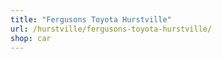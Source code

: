 ```yaml
---
title: "Fergusons Toyota Hurstville"
url: /hurstville/fergusons-toyota-hurstville/
shop: car
---
```

